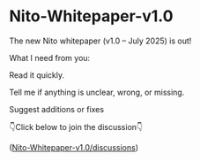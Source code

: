 # Nito-Whitepaper-v1.0


The new Nito whitepaper (v1.0 – July 2025) is out!

What I need from you:

Read it quickly.

Tell me if anything is unclear, wrong, or missing.

Suggest additions or fixes

👇Click below to join the discussion👇

([Nito-Whitepaper-v1.0/discussions](https://github.com/NitoNetwork/Nito-Whitepaper-v1.0/discussions/1))
